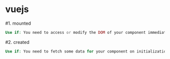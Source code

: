 # vuejs

#1. mounted
```php
Use if: You need to access or modify the DOM of your component immediately before or after the initial render.
```

#2. created
```php
Use if: You need to fetch some data for your component on initialization
```